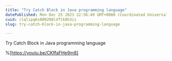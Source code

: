 ```yaml
---
title: "Try Catch Block in Java programming language"
datePublished: Mon Dec 25 2023 22:56:49 GMT+0000 (Coordinated Universal Time)
cuid: clqlipq6s000208ldftk8h3ii
slug: try-catch-block-in-java-programming-language

---
```


Try Catch Block in Java programming language


%[https://youtu.be/CKffaFHe9m8]
